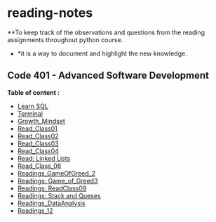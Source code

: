 # reading-notes
**To keep track of the observations and questions from the reading assignments throughout python course.

* *it is a way to document and highlight the new knowledge. 

## Code 401 - Advanced Software Development

**Table of content :**
- [Learn SQL]( https://amaniq88.github.io/reading-notes/MYSQL)
- [Terminal](https://amaniq88.github.io/reading-notes/Terminal)
- [Growth_Mindset](https://amaniq88.github.io/reading-notes/Growth_Mindset)
- [Read_Class01](https://amaniq88.github.io/reading-notes/Read_Class01)
- [Read_Class02](https://amaniq88.github.io/reading-notes/Read_Class_02)
- [Read_Class03](https://amaniq88.github.io/reading-notes/Read_Class03)
- [Read_Class04](https://amaniq88.github.io/reading-notes/Read_Class_04) 
- [Read: Linked Lists](https://amaniq88.github.io/reading-notes/Read_Class_05) 
- [Read_Class_06](https://amaniq88.github.io/reading-notes/Read:_Class_06)
- [Readings_GameOfGreed_2](https://amaniq88.github.io/reading-notes/Readings_GameOfGreed_2)
- [Readings: Game_of_Greed3](https://amaniq88.github.io/reading-notes/Readings_Game_of_Greed3)
- [Readings: ReadClass09](https://amaniq88.github.io/reading-notes/ReadClass09)
- [Readings: Stack  and Queses ](https://amaniq88.github.io/reading-notes/Read_Stacks_Queues)
- [Readings_DataAnalysis](https://amaniq88.github.io/reading-notes/Readings_DataAnalysis)
- [Readings_12](https://amaniq88.github.io/reading-notes/ReadClass12)

